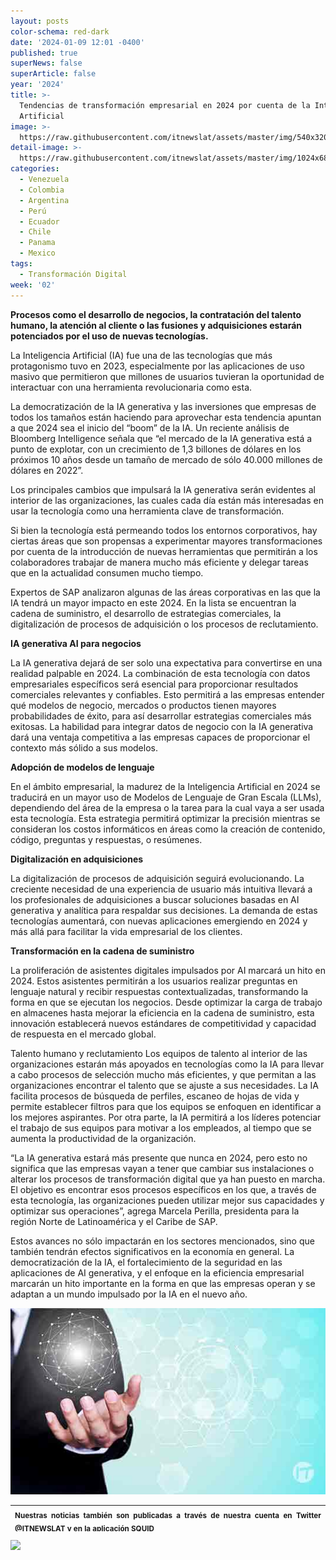 ```yaml
---
layout: posts
color-schema: red-dark
date: '2024-01-09 12:01 -0400'
published: true
superNews: false
superArticle: false
year: '2024'
title: >-
  Tendencias de transformación empresarial en 2024 por cuenta de la Inteligencia
  Artificial
image: >-
  https://raw.githubusercontent.com/itnewslat/assets/master/img/540x320/TransformacionDigital-p.jpg
detail-image: >-
  https://raw.githubusercontent.com/itnewslat/assets/master/img/1024x680/TransformacionDigital-g.jpg
categories:
  - Venezuela
  - Colombia
  - Argentina
  - Perú
  - Ecuador
  - Chile
  - Panama
  - Mexico
tags:
  - Transformación Digital
week: '02'
---
```

**Procesos como el desarrollo de negocios, la contratación del talento humano, la atención al cliente o las fusiones y adquisiciones estarán potenciados por el uso de nuevas tecnologías.**

La Inteligencia Artificial (IA) fue una de las tecnologías que más protagonismo tuvo en 2023, especialmente por las aplicaciones de uso masivo que permitieron que millones de usuarios tuvieran la oportunidad de interactuar con una herramienta revolucionaria como esta.

La democratización de la IA generativa y las inversiones que empresas de todos los tamaños están haciendo para aprovechar esta tendencia apuntan a que 2024 sea el inicio del “boom” de la IA. Un reciente análisis de Bloomberg Intelligence señala que “el mercado de la IA generativa está a punto de explotar, con un crecimiento de 1,3 billones de dólares en los próximos 10 años desde un tamaño de mercado de sólo 40.000 millones de dólares en 2022”.

Los principales cambios que impulsará la IA generativa serán evidentes al interior de las organizaciones, las cuales cada día están más interesadas en usar la tecnología como una herramienta clave de transformación.

Si bien la tecnología está permeando todos los entornos corporativos, hay ciertas áreas que son propensas a experimentar mayores transformaciones por cuenta de la introducción de nuevas herramientas que permitirán a los colaboradores trabajar de manera mucho más eficiente y delegar tareas que en la actualidad consumen mucho tiempo.

Expertos de SAP analizaron algunas de las áreas corporativas en las que la IA tendrá un mayor impacto en este 2024. En la lista se encuentran la cadena de suministro, el desarrollo de estrategias comerciales, la digitalización de procesos de adquisición o los procesos de reclutamiento.

**IA generativa AI para negocios**

La IA generativa dejará de ser solo una expectativa para convertirse en una realidad palpable en 2024. La combinación de esta tecnología con datos empresariales específicos será esencial para proporcionar resultados comerciales relevantes y confiables. Esto permitirá a las empresas entender qué modelos de negocio, mercados o productos tienen mayores probabilidades de éxito, para así desarrollar estrategias comerciales más exitosas. La habilidad para integrar datos de negocio con la IA generativa dará una ventaja competitiva a las empresas capaces de proporcionar el contexto más sólido a sus modelos.

**Adopción de modelos de lenguaje**

En el ámbito empresarial, la madurez de la Inteligencia Artificial en 2024 se traducirá en un mayor uso de Modelos de Lenguaje de Gran Escala (LLMs), dependiendo del área de la empresa o la tarea para la cual vaya a ser usada esta tecnología. Esta estrategia permitirá optimizar la precisión mientras se consideran los costos informáticos en áreas como la creación de contenido, código, preguntas y respuestas, o resúmenes.

**Digitalización en adquisiciones**

La digitalización de procesos de adquisición seguirá evolucionando. La creciente necesidad de una experiencia de usuario más intuitiva llevará a los profesionales de adquisiciones a buscar soluciones basadas en AI generativa y analítica para respaldar sus decisiones. La demanda de estas tecnologías aumentará, con nuevas aplicaciones emergiendo en 2024 y más allá para facilitar la vida empresarial de los clientes.

**Transformación en la cadena de suministro**

La proliferación de asistentes digitales impulsados por AI marcará un hito en 2024. Estos asistentes permitirán a los usuarios realizar preguntas en lenguaje natural y recibir respuestas contextualizadas, transformando la forma en que se ejecutan los negocios. Desde optimizar la carga de trabajo en almacenes hasta mejorar la eficiencia en la cadena de suministro, esta innovación establecerá nuevos estándares de competitividad y capacidad de respuesta en el mercado global.

Talento humano y reclutamiento Los equipos de talento al interior de las organizaciones estarán más apoyados en tecnologías como la IA para llevar a cabo procesos de selección mucho más eficientes, y que permitan a las organizaciones encontrar el talento que se ajuste a sus necesidades. La IA facilita procesos de búsqueda de perfiles, escaneo de hojas de vida y permite establecer filtros para que los equipos se enfoquen en identificar a los mejores aspirantes. Por otra parte, la IA permitirá a los líderes potenciar el trabajo de sus equipos para motivar a los empleados, al tiempo que se aumenta la productividad de la organización.

“La IA generativa estará más presente que nunca en 2024, pero esto no significa que las empresas vayan a tener que cambiar sus instalaciones o alterar los procesos de transformación digital que ya han puesto en marcha. El objetivo es encontrar esos procesos específicos en los que, a través de esta tecnología, las organizaciones pueden utilizar mejor sus capacidades y optimizar sus operaciones”, agrega Marcela Perilla, presidenta para la región Norte de Latinoamérica y el Caribe de SAP.

Estos avances no sólo impactarán en los sectores mencionados, sino que también tendrán efectos significativos en la economía en general. La democratización de la IA, el fortalecimiento de la seguridad en las aplicaciones de AI generativa, y el enfoque en la eficiencia empresarial marcarán un hito importante en la forma en que las empresas operan y se adaptan a un mundo impulsado por la IA en el nuevo año.

![](https://raw.githubusercontent.com/itnewslat/assets/master/img/540x320/TransformacionDigital-p.jpg)

<table style="height: 42px;" width="569">
<tbody>
<tr>
<td style="text-align: justify;"><sub><strong>Nuestras noticias también son publicadas a través de nuestra cuenta en Twitter <a href="https://twitter.com/itnewslat?lang=es">@ITNEWSLAT</a> y en la aplicación <a href="https://squidapp.co/en/">SQUID</a></strong></sub></td>
</tr>
</tbody>
</table>

<img src="https://tracker.metricool.com/c3po.jpg?hash=56f88a41e39ab42c063cc51676587a04"/>